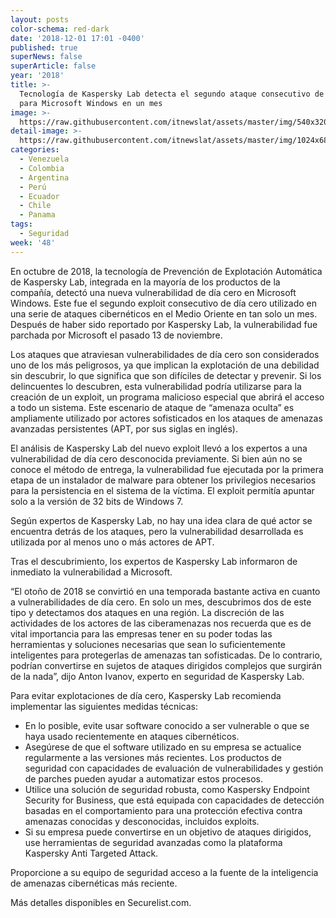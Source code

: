 ```yaml
---
layout: posts
color-schema: red-dark
date: '2018-12-01 17:01 -0400'
published: true
superNews: false
superArticle: false
year: '2018'
title: >-
  Tecnología de Kaspersky Lab detecta el segundo ataque consecutivo de día cero
  para Microsoft Windows en un mes
image: >-
  https://raw.githubusercontent.com/itnewslat/assets/master/img/540x320/Ataque-Windows-p.jpg
detail-image: >-
  https://raw.githubusercontent.com/itnewslat/assets/master/img/1024x680/Ataque-Windows-g.jpg
categories:
  - Venezuela
  - Colombia
  - Argentina
  - Perú
  - Ecuador
  - Chile
  - Panama
tags:
  - Seguridad
week: '48'
---
```

En octubre de 2018, la tecnología de Prevención de Explotación Automática de Kaspersky Lab, integrada en la mayoría de los productos de la compañía, detectó una nueva vulnerabilidad de día cero en Microsoft Windows. Este fue el segundo exploit consecutivo de día cero utilizado en una serie de ataques cibernéticos en el Medio Oriente en tan solo un mes. Después de haber sido reportado por Kaspersky Lab, la vulnerabilidad fue parchada por Microsoft el pasado 13 de noviembre.

Los ataques que atraviesan vulnerabilidades de día cero son considerados uno de los más peligrosos, ya que implican la explotación de una debilidad sin descubrir, lo que significa que son difíciles de detectar y prevenir. Si los delincuentes lo descubren, esta vulnerabilidad podría utilizarse para la creación de un exploit, un programa malicioso especial que abrirá el acceso a todo un sistema. Este escenario de ataque de “amenaza oculta” es ampliamente utilizado por actores sofisticados en los ataques de amenazas avanzadas persistentes (APT, por sus siglas en inglés).

El análisis de Kaspersky Lab del nuevo exploit llevó a los expertos a una vulnerabilidad de día cero desconocida previamente. Si bien aún no se conoce el método de entrega, la vulnerabilidad fue ejecutada por la primera etapa de un instalador de malware para obtener los privilegios necesarios para la persistencia en el sistema de la víctima. El exploit permitía apuntar solo a la versión de 32 bits de Windows 7.

Según expertos de Kaspersky Lab, no hay una idea clara de qué actor se encuentra detrás de los ataques, pero la vulnerabilidad desarrollada es utilizada por al menos uno o más actores de APT. 

Tras el descubrimiento, los expertos de Kaspersky Lab informaron de inmediato la vulnerabilidad a Microsoft.

“El otoño de 2018 se convirtió en una temporada bastante activa en cuanto a vulnerabilidades de día cero. En solo un mes, descubrimos dos de este tipo y detectamos dos ataques en una región. La discreción de las actividades de los actores de las ciberamenazas nos recuerda que es de vital importancia para las empresas tener en su poder todas las herramientas y soluciones necesarias que sean lo suficientemente inteligentes para protegerlas de amenazas tan sofisticadas. De lo contrario, podrían convertirse en sujetos de ataques dirigidos complejos que surgirán de la nada”, dijo Anton Ivanov, experto en seguridad de Kaspersky Lab.

Para evitar explotaciones de día cero, Kaspersky Lab recomienda implementar las siguientes medidas técnicas:

- En lo posible, evite usar software conocido a ser vulnerable o que se haya usado recientemente en ataques cibernéticos.
- Asegúrese de que el software utilizado en su empresa se actualice regularmente a las versiones más recientes. Los productos de seguridad con capacidades de evaluación de vulnerabilidades y gestión de parches pueden ayudar a automatizar estos procesos.
- Utilice una solución de seguridad robusta, como Kaspersky Endpoint Security for Business, que está equipada con capacidades de detección basadas en el comportamiento para una protección efectiva contra amenazas conocidas y desconocidas, incluidos exploits.
- Si su empresa puede convertirse en un objetivo de ataques dirigidos, use herramientas de seguridad avanzadas como la plataforma Kaspersky Anti Targeted Attack.

Proporcione a su equipo de seguridad acceso a la fuente de la inteligencia de amenazas cibernéticas más reciente.

Más detalles disponibles en Securelist.com.